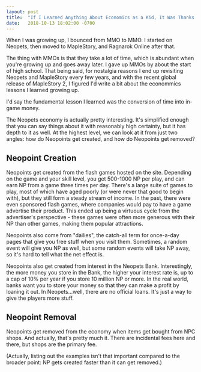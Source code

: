 ```yaml
---
layout: post
title:  "If I Learned Anything About Economics as a Kid, It Was Thanks to MMORPGs"
date:   2018-10-13 18:02:00 -0700
---
```


When I was growing up, I bounced from MMO to MMO. I started on Neopets, then
moved to MapleStory, and Ragnarok Online after that.

The thing with MMOs is that they take a lot of time, which is abundant when
you're growing up and goes away later. I gave up MMOs by about the start of
high school. That being said, for nostalgia reasons I end up revisiting Neopets
and MapleStory every few years, and with the recent global release of
MapleStory 2, I figured I'd write a bit about the econommics lessons I learned
growing up.

I'd say the fundamental lesson I learned was the conversion of time into
in-game money.

The Neopets economy is actually pretty interesting. It's simplified enough that
you can say things about it with reasonably high certainty, but it has depth
to it as well. At the highest level, we can look at it from just two angles:
how do Neopoints get created, and how do Neopoints get removed?


Neopoint Creation
-----------------------------------------------------------------------------

Neopoints get created from the flash games hosted on the site. Depending on the
game and your skill level, you get 500-1000 NP per play, and can earn NP from a
game three times per day. There's a large suite of games to play, most of which
have aged poorly (or were never that good to begin with), but they still form
a steady stream of income. In the past, there were even sponsored flash games,
where companies would pay to have a game advertise their product. This ended up
being a virtuous cycle from the advertiser's perspective - these games were often
more generous with their NP than other games, making them popular attractions.

Neopoints also come from "dailies", the catch-all term for once-a-day pages that
give you free stuff when you visit them. Sometimes, a random event will give
you NP as well, but some random events will take NP away, so it's hard to tell
what the net effect is.

Neopoints also get created from interest in the Neopets Bank. Interestingly,
the more money you store in the Bank, the higher your interest rate is, up to
a cap of 10% per year if you store 10 million NP or more. In the real world,
banks want you to store your money so that they can make a profit by loaning
it out. In Neopets...well, there are no official loans. It's just a way to give
the players more stuff.


Neopoint Removal
-----------------------------------------------------------------------------

Neopoints get removed from the economy when items get bought from NPC shops.
And actually, that's pretty much it. There are incidental fees here and there,
but shops are the primary fee.

(Actually, listing out the examples isn't that important compared to the
broader point: NP gets created faster than it can get removed.)
